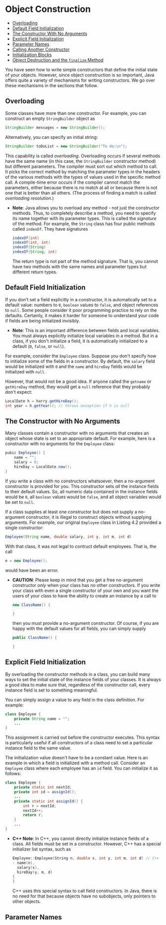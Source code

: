# Object Construction

- [Overloading](#overloading)
- [Default Field Initialization](#default-field-initialization)
- [The Constructor With No Arguments](#the-constructor-with-no-arguments)
- [Explicit Field Initialization](#explicit-field-initialization)
- [Parameter Names]()
- [Calling Another Constructor]()
- [Initialization Blocks]()
- [Object Destruction and the `finalize` Method]()

You have seen how to write simple constructors that define the initial state of your objects. However, since object construction is so important, Java offers quite a variety of mechanisms for writing constructors. We go over these mechanisms in the sections that follow.

## Overloading

Some classes have more than one constructor. For example, you can construct an empty `StringBuilder` object as 

```Java
StringBuilder messages = new StringBuilder();
```

Alternatively, you can specify an initial string:

```Java
StringBuilder toDoList = new StringBuilder("To do:\n");
```

This capability is called _overloading_. Overloading occurs if several methods have the same name (in this case, the `StringBuilder` constructor method) but different parameters. The compiler must sort out which method to call. It picks the correct method by matching the parameter types in the headers of the various methods with the types of values used in the specific method call. A compile-time error occurs if the compiler cannot match the parameters, either because there is no match at all or because there is not one that is better than all others. (The process of finding a match is called _overloading resolution_.)

- **Note**: Java allows you to overload any method - not just the constructor methods. Thus, to completely describe a method, you need to specify its name together with its parameter types. This is called the _signature_ of the method. For example, the `String` class has four public methods called `indexOf`. They have signatures 

    ```Java
    indexOf(int)
    indexOf(int, int)
    indexOf(String)
    indexOf(String, int)
    ```

    The return type is not part of the method signature. That is, you cannot have two methods with the same names and parameter types but different return types.

## Default Field Initialization

If you don't set a field explicitly in a constructor, it is automatically set to a default value: numbers to `0`, `boolean` values to `false`, and object references to `null`. Some people consider it poor programming practice to rely on the defaults. Certainly, it makes it harder for someone to understand your code if fields are being initialized invisibly.

- **Note**: This is an important difference between fields and local variables. You must always explicitly initialize local variables in a method. But in a class, if you don't initialize a field, it is automatically initialized to a default (`0`, `false`, or `null`).

For example, consider the `Employee` class. Suppose you don't specify how to initialize some of the fields in a constructor. By default, the `salary` field would be initialized with `0` and the `name` and `hireDay` fields would be initialized with `null`.

However, that would not be a good idea. If anyone called the `getname` or `getHireDay` method, they would get a `null` reference that they probably don't expect:

```Java
LocalDate h = harry.getHireDay();
int year = h.getYear(); // throws exception if h is null
```

## The Constructor with No Arguments

Many classes contain a constructor with no arguments that creates an object whose state is set to an appropriate default. For example, here is a constructor with no arguments for the `Employee` class:

```Java
pubic Employee() {
    name = "";
    salary = 0;
    hireDay = LocalDate.now();
}
```

If you write a class with no constructors whatsoever, then a no-argument constructor is provided for you. This constructor sets _all_ the instance fields to their default values. So, all numeric data contained in the instance fields would be `0`, all `boolean` values would be `false`, and all object variables would be set to `null`.

If a class supplies at least one constructor but does not supply a no-argument constructor, it is illegal to construct objects without supplying arguments. For example, our original `Employee` class in Listing 4.2 provided a single constructor:

```Java
Employee(String name, double salary, int y, int m, int d)
```

With that class, it was not legal to contruct default employees. That is, the call

```Java
e = new Employee();
```

would have been an error.

- **CAUTION**: Please keep in mind that you get a free no-argument constructor _only_ when your class has no other constructors. If you write your class with even a single constructor of your own and you want the users of your class to have the ability to create an instance by a call to 

    ```Java
    new ClassName() {

    }
    ```

    then you must provide a no-argument constructor. Of course, if you are happy with the default values for all fields, you can simply supply

    ```Java
    public ClassName() {

    }
    ```

## Explicit Field Initialization

By overloading the constructor methods in a class, you can build many ways to set the initial state of the instance fields of your classes. It is always a good idea to make sure that, regardless of the constructor call, every instance field is set to something meaningful.

You can simply assign a value to any field in the class definition. For example: 

```Java
class Employee {
    private String name = "";
    ...
}
```

This assignment is carried out before the constructor executes. This syntax is particularly useful if all constructors of a class need to set a particular instance field to the same value.

The initialization value doesn't have to be a constant value. Here is an example in which a field is initialized with a method call. Consider an `Employee` class where each employee has an `id` field. You can initialize it as follows:

```Java
class Employee {
    private static int nextId;
    private int id = assignId();
    ...
    private static int assignId() {
        int r = nextId;
        nextId++;
        return r;
    }
    ...
}
```

- **C++ Note**: In C++, you cannot directly initialize instance fields of a class. All fields must be set in a constructor. However, C++ has a special initializer list syntax, such as

    ```C++
    Employee::Employee(String n, double s, int y, int m, int d) // C++
    : name(n),
      salary(s),
      hireDay(y, m, d)
    {
    }
    ```

    C++ uses this special syntax to call field constructors. In Java, there is no need for that because objects have no subobjects, only pointers to other objects.

## Parameter Names